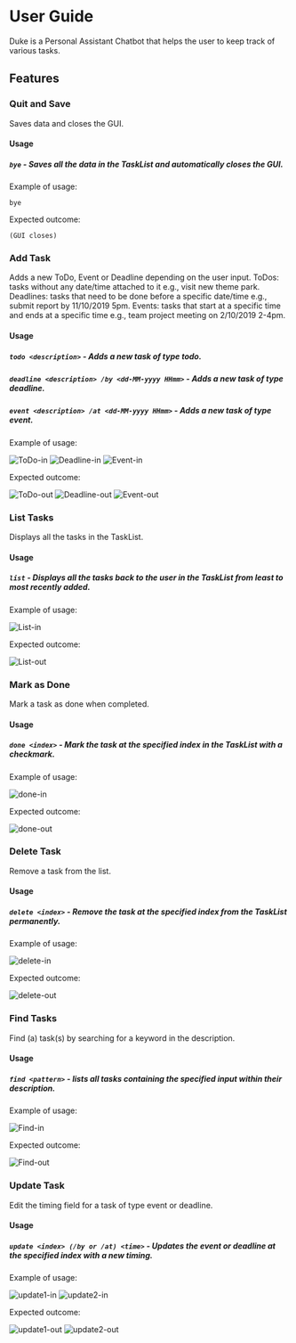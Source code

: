 # User Guide
Duke is a Personal Assistant Chatbot that helps the user to keep track of various tasks.

## Features 

### Quit and Save
Saves data and closes the GUI.

#### Usage

##### `bye` - Saves all the data in the TaskList and automatically closes the GUI.

Example of usage: 

`bye`

Expected outcome:

`(GUI closes)`

### Add Task
Adds a new ToDo, Event or Deadline depending on the user input.
ToDos: tasks without any date/time attached to it e.g., visit new theme park.
Deadlines: tasks that need to be done before a specific date/time e.g., submit report by 11/10/2019 5pm.
Events: tasks that start at a specific time and ends at a specific time e.g., team project meeting on 2/10/2019 2-4pm.

#### Usage

##### `todo <description>` - Adds a new task of type todo.
##### `deadline <description> /by <dd-MM-yyyy HHmm>` - Adds a new task of type deadline.
##### `event <description> /at <dd-MM-yyyy HHmm>` - Adds a new task of type event.

Example of usage: 

![ToDo-in](todo-in.png)
![Deadline-in](deadline-in.png)
![Event-in](event-in.png)

Expected outcome:

![ToDo-out](todo-out.png)
![Deadline-out](deadline-out.png)
![Event-out](event-out.png)

### List Tasks
Displays all the tasks in the TaskList.

#### Usage

##### `list` - Displays all the tasks back to the user in the TaskList from least to most recently added.

Example of usage: 

![List-in](list-in.png)

Expected outcome:

![List-out](list-out.png)


### Mark as Done
Mark a task as done when completed.

#### Usage

##### `done <index>` - Mark the task at the specified index in the TaskList with a checkmark.

Example of usage: 

![done-in](done-in.png)

Expected outcome:

![done-out](done-out.png)

### Delete Task
Remove a task from the list.

#### Usage

##### `delete <index>` - Remove the task at the specified index from the TaskList permanently.

Example of usage: 

![delete-in](delete-in.png)

Expected outcome:

![delete-out](delete-out.png)

### Find Tasks
Find (a) task(s) by searching for a keyword in the description.

#### Usage

##### `find <pattern>` - lists all tasks containing the specified input <pattern> within their description.

Example of usage: 

![Find-in](find-in.png)

Expected outcome:

![Find-out](find-out.png)

### Update Task 
Edit the timing field for a task of type event or deadline.

#### Usage

##### `update <index> (/by or /at) <time>` - Updates the event or deadline at the specified index with a new timing.

Example of usage: 

![update1-in](update1-in.png)
![update2-in](update2-in.png)

Expected outcome:

![update1-out](update1-out.png)
![update2-out](update2-out.png)

